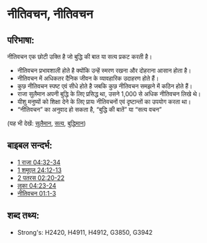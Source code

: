 # नीतिवचन, नीतिवचन #

## परिभाषा: ##

नीतिवचन एक छोटी उक्ति है जो बुद्धि की बात या सत्य प्रकट करती है।

* नीतिवचन प्रभावशाली होते है क्योंकि उन्हें स्मरण रखना और दोहराना आसान होता है।
* नीतिवचन में अधिकतर दैनिक जीवन के व्यावहारिक उदाहरण होते हैं।
* कुछ नीतिवचन स्पष्ट एवं सीधे होते है जबकि कुछ नीतिवचन समझने में कठिन होते हैं।
* राजा सुलैमान अपनी बुद्धि के लिए प्रसिद्ध था, उसने 1,000 से अधिक नीतिवचन लिखे थे।
* यीशु मनुष्यों को शिक्षा देने के लिए प्रायः नीतिवचनों एवं दृष्टान्तों का उपयोग करता था।
* “नीतिवचन” का अनुवाद हो सकता है, “बुद्धि की बातें” या “सत्य वचन” 

(यह भी देखें: [सुलैमान](../names/solomon.md), [सत्य](../kt/true.md), [बुद्धिमान](../kt/wise.md))

## बाइबल सन्दर्भ: ##

* [1 राजा 04:32-34](rc://en/tn/help/1ki/04/32)
* [1 शमूएल 24:12-13](rc://en/tn/help/1sa/24/12)
* [2 पतरस 02:20-22](rc://en/tn/help/2pe/02/20)
* [लूका 04:23-24](rc://en/tn/help/luk/04/23)
* [नीतिवचन 01:1-3](rc://en/tn/help/pro/01/01)

## शब्द तथ्य: ##

* Strong's: H2420, H4911, H4912, G3850, G3942
